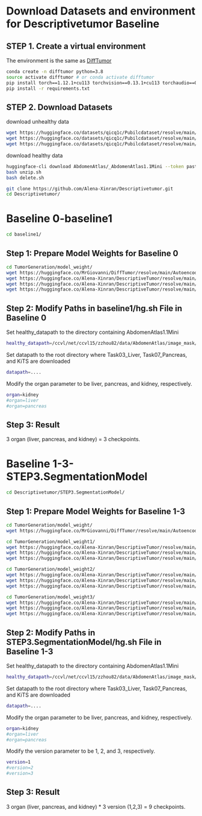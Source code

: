 # Download Datasets and environment for Descriptivetumor Baseline
## STEP 1. Create a virtual environment 

The environment is the same as [DiffTumor](https://github.com/MrGiovanni/DiffTumor)

```bash
conda create -n difftumor python=3.8
source activate difftumor # or conda activate difftumor
pip install torch==1.12.1+cu113 torchvision==0.13.1+cu113 torchaudio==0.12.1 --extra-index-url https://download.pytorch.org/whl/cu113
pip install -r requirements.txt
```
## STEP 2. Download Datasets
download unhealthy data
```bash
wget https://huggingface.co/datasets/qicq1c/Pubilcdataset/resolve/main/10_Decathlon/Task03_Liver.tar.gz # Task03_Liver.tar.gz (28.7 GB)
wget https://huggingface.co/datasets/qicq1c/Pubilcdataset/resolve/main/10_Decathlon/Task07_Pancreas.tar.gz # Task07_Pancreas.tar.gz (28.7 GB)
wget https://huggingface.co/datasets/qicq1c/Pubilcdataset/resolve/main/05_KiTS.tar.gz # KiTS.tar.gz (28 GB)
```
download healthy data
```bash
huggingface-cli download AbdomenAtlas/_AbdomenAtlas1.1Mini --token paste_your_token_here --repo-type dataset --local-dir .
bash unzip.sh
bash delete.sh
```
```bash
git clone https://github.com/Alena-Xinran/Descriptivetumor.git
cd Descriptivetumor/
```
# Baseline 0-baseline1
```bash
cd baseline1/
```
## Step 1: Prepare Model Weights for Baseline 0
```bash
cd TumorGeneration/model_weight/
wget https://huggingface.co/MrGiovanni/DiffTumor/resolve/main/AutoencoderModel/AutoencoderModel.ckpt
wget https://huggingface.co/Alena-Xinran/DescriptiveTumor/resolve/main/difftumor/liver.pt
wget https://huggingface.co/Alena-Xinran/DescriptiveTumor/resolve/main/difftumor/pancreas.pt
wget https://huggingface.co/Alena-Xinran/DescriptiveTumor/resolve/main/difftumor/kidney.pt
```

## Step 2: Modify Paths in baseline1/hg.sh File in Baseline 0
Set healthy_datapath to the directory containing AbdomenAtlas1.1Mini
```bash
healthy_datapath=/ccvl/net/ccvl15/zzhou82/data/AbdomenAtlas/image_mask/AbdomenAtlas1.1Mini/AbdomenAtlas1.1Mini/
```
Set datapath to the root directory where Task03_Liver, Task07_Pancreas, and KiTS are downloaded
```bash
datapath=....
```
Modify the organ parameter to be liver, pancreas, and kidney, respectively.
```bash
organ=kidney
#organ=liver
#organ=pancreas
```
## Step 3: Result
3 organ (liver, pancreas, and kidney)  = 3 checkpoints.

# Baseline 1-3-STEP3.SegmentationModel
```bash
cd Descriptivetumor/STEP3.SegmentationModel/
```
## Step 1: Prepare Model Weights for Baseline 1-3
```bash
cd TumorGeneration/model_weight/
wget https://huggingface.co/MrGiovanni/DiffTumor/resolve/main/AutoencoderModel/AutoencoderModel.ckpt
```

```bash
cd TumorGeneration/model_weight1/
wget https://huggingface.co/Alena-Xinran/DescriptiveTumor/resolve/main/descriptivetumor/liver.pt
wget https://huggingface.co/Alena-Xinran/DescriptiveTumor/resolve/main/descriptivetumor/pancreas.pt
wget https://huggingface.co/Alena-Xinran/DescriptiveTumor/resolve/main/descriptivetumor/kidney.pt
```

```bash
cd TumorGeneration/model_weight2/
wget https://huggingface.co/Alena-Xinran/DescriptiveTumor/resolve/main/descriptivetumor2/liver.pt
wget https://huggingface.co/Alena-Xinran/DescriptiveTumor/resolve/main/descriptivetumor2/pancreas.pt
wget https://huggingface.co/Alena-Xinran/DescriptiveTumor/resolve/main/descriptivetumor2/kidney.pt
```

```bash
cd TumorGeneration/model_weight3/
wget https://huggingface.co/Alena-Xinran/DescriptiveTumor/resolve/main/descriptivetumor3/liver.pt
wget https://huggingface.co/Alena-Xinran/DescriptiveTumor/resolve/main/descriptivetumor3/pancreas.pt
wget https://huggingface.co/Alena-Xinran/DescriptiveTumor/resolve/main/descriptivetumor3/kidney.pt
```

## Step 2: Modify Paths in STEP3.SegmentationModel/hg.sh File in Baseline 1-3
Set healthy_datapath to the directory containing AbdomenAtlas1.1Mini
```bash
healthy_datapath=/ccvl/net/ccvl15/zzhou82/data/AbdomenAtlas/image_mask/AbdomenAtlas1.1Mini/AbdomenAtlas1.1Mini/
```
Set datapath to the root directory where Task03_Liver, Task07_Pancreas, and KiTS are downloaded
```bash
datapath=....
```

Modify the organ parameter to be liver, pancreas, and kidney, respectively.
```bash
organ=kidney
#organ=liver
#organ=pancreas
```

Modify the version parameter to be 1, 2, and 3, respectively.
```bash
version=1
#version=2
#version=3
```

## Step 3: Result
3 organ (liver, pancreas, and kidney) * 3 version (1,2,3) = 9 checkpoints.
